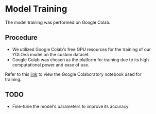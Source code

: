 # Model Training 

The model training was performed on Google Colab.

## Procedure

- We utilized Google Colab's free GPU resources for the training of our YOLOv5 model on the custom dataset.
- Google Colab was chosen as the platform for training due to its high computational power and ease of use.

Refer to this [link](https://colab.research.google.com/drive/1heIi2KDMOVZ5hTXWi4UCEMjEXJJT38gl?usp=sharing) to view the Google Colaboratory notebook used for training.

## TODO

- Fine-tune the model's parameters to improve its accuracy

